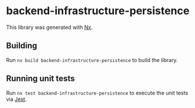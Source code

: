 # backend-infrastructure-persistence

This library was generated with [Nx](https://nx.dev).

## Building

Run `nx build backend-infrastructure-persistence` to build the library.

## Running unit tests

Run `nx test backend-infrastructure-persistence` to execute the unit tests via [Jest](https://jestjs.io).
